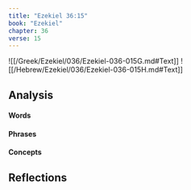 ```yaml
---
title: "Ezekiel 36:15"
book: "Ezekiel"
chapter: 36
verse: 15
---
```

![[/Greek/Ezekiel/036/Ezekiel-036-015G.md#Text]]
![[/Hebrew/Ezekiel/036/Ezekiel-036-015H.md#Text]]

## Analysis

#### Words

#### Phrases

#### Concepts

## Reflections
